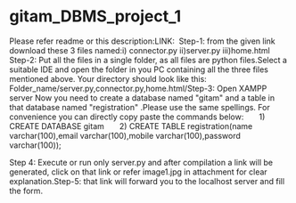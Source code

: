 # gitam_DBMS_project_1
Please refer readme or this description:LINK: 
Step-1: from the given link download these 3 files named:i) connector.py
ii)server.py
iii)home.html
Step-2: Put all the files in a single folder, as all files are python files.Select a suitable IDE and open the folder in you PC containing all the three files mentioned above.
Your directory should look like this: Folder_name/server.py,connector.py,home.html/Step-3: Open XAMPP server
Now you need to create a database named "gitam" and a table in that database named "registration" .Please use the same spellings. For convenience you can directly copy paste the commands below:
      1) CREATE DATABASE gitam       2) CREATE TABLE registration(name varchar(100),email varchar(100),mobile varchar(100),password varchar(100));

Step 4: Execute or run only server.py and after compilation a link will be generated, click on that link or refer image1.jpg in attachment for clear explanation.Step-5: that link will forward you to the localhost server and fill the form.

 
